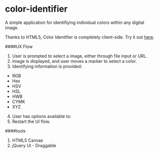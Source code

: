 # color-identifier

A simple application for identifiying individual colors within any digital image.

Thanks to HTML5, Color Identifier is completely client-side. Try it out [here](http://color-identifier.jackrzhang.com).

####UX Flow
1. User is prompted to select a image, either through file input or URL.
2. Image is displayed, and user moves a marker to select a color.
3. Identifying information is provided:
  * RGB
  * Hex
  * HSV
  * HSL
  * HWB
  * CYMK
  * XYZ
4. User has options available to:
  1. Restart the UI flow.

####tools
1. HTML5 Canvas
2. jQuery UI - Draggable
